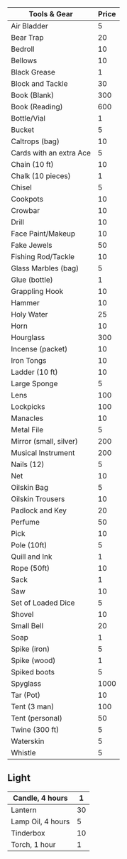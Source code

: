 | Tools & Gear            | Price|
| ----------------------- | ---- |
| Air Bladder             | 5    |
| Bear Trap               | 20   |
| Bedroll                 | 10   |
| Bellows                 | 10   |
| Black Grease            | 1    |
| Block and Tackle        | 30   |
| Book (Blank)            | 300  |
| Book (Reading)          | 600  |
| Bottle/Vial             | 1    |
| Bucket                  | 5    |
| Caltrops (bag)          | 10   |
| Cards with an extra Ace | 5    |
| Chain (10 ft)           | 10   |
| Chalk (10 pieces)       | 1    |
| Chisel                  | 5    |
| Cookpots                | 10   |
| Crowbar                 | 10   |
| Drill                   | 10   |
| Face Paint/Makeup       | 10   |
| Fake Jewels             | 50   |
| Fishing Rod/Tackle      | 10   |
| Glass Marbles (bag)     | 5    |
| Glue (bottle)           | 1    |
| Grappling Hook          | 10   |
| Hammer                  | 10   |
| Holy Water              | 25   |
| Horn                    | 10   |
| Hourglass               | 300  |
| Incense (packet)        | 10   |
| Iron Tongs              | 10   |
| Ladder (10 ft)          | 10   |
| Large Sponge            | 5    |
| Lens                    | 100  |
| Lockpicks               | 100  |
| Manacles                | 10   |
| Metal File              | 5    |
| Mirror (small, silver)  | 200  |
| Musical Instrument      | 200  |
| Nails (12)              | 5    |
| Net                     | 10   |
| Oilskin Bag             | 5    |
| Oilskin Trousers        | 10   |
| Padlock and Key         | 20   |
| Perfume                 | 50   |
| Pick                    | 10   |
| Pole (10ft)             | 5    |
| Quill and Ink           | 1    |
| Rope (50ft)             | 10   |
| Sack                    | 1    |
| Saw                     | 10   |
| Set of Loaded Dice      | 5    |
| Shovel                  | 10   |
| Small Bell              | 20   |
| Soap                    | 1    |
| Spike (iron)            | 5    |
| Spike (wood)            | 1    |
| Spiked boots            | 5    |
| Spyglass                | 1000 |
| Tar (Pot)               | 10   |
| Tent (3 man)            | 100  |
| Tent (personal)         | 50   |
| Twine (300 ft)          | 5    |
| Waterskin               | 5    |
| Whistle                 | 5    |

## Light

| Candle, 4 hours   | 1  |
| ----------------- | -- |
| Lantern           | 30 |
| Lamp Oil, 4 hours | 5  |
| Tinderbox         | 10 |
| Torch, 1 hour     | 1  |
